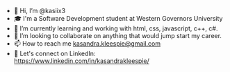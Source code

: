 - 👋 Hi, I’m @kasiix3
- 🎓 I'm a Software Development student at Western Governors University 
- 🌱 I’m currently learning and working with html, css, javascript, c++, c#.
- 💞️ I’m looking to collaborate on anything that would jump start my career.
- 📫 How to reach me kasandra.kleespie@gmail.com
- 👀 Let's connect on LinkedIn: https://www.linkedin.com/in/kasandrakleespie/

